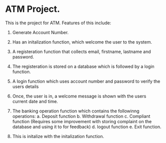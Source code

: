 # ATM Project.

This is the project for ATM. Features of this include:
1. Generate Account Number.
2. Has an initalization function, which welcome the user to the system.
3. A registeration function that collects email, firstname, lastname and password.
4. The registeration is stored on a database which is followed by a login function.
5. A login function which uses account number and password to verify the users details 
6. Once, the user is in, a welcome message is shown with the users current date and time.
7. The banking operation function which contains the followinng operations:
        a. Deposit function
        b. Withdrawal function
        c. Compliant function (Requires some improvement with storing complaint on  the database and using it to for feedback)
        d. logout function
        e. Exit function.
        
        
        
8. This is initalize with the initalization function.
